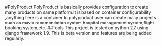 #PolyProduct
PolyProduct is basically provides configuration to create many products on same platform.It is based on container configurability ,anything here is a container
In polyproduct user can create many projects such as movie recomendation system,hospital management system,flight booking system,etc.
##Tools
This project is tested on python 2.7 using django framework 1.9.
This is beta version and features are being added regularly.
